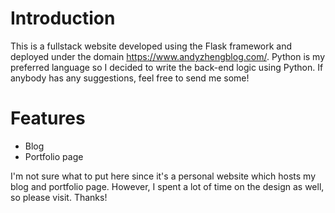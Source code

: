 # Introduction
This is a fullstack website developed using the Flask framework and deployed under the domain https://www.andyzhengblog.com/. Python is my preferred language so I decided to write the back-end logic using Python. If anybody has any suggestions, feel free to send me some!

# Features
- Blog
- Portfolio page

I'm not sure what to put here since it's a personal website which hosts my blog and portfolio page. However, I spent a lot of time on the design as well, so please visit. Thanks!
